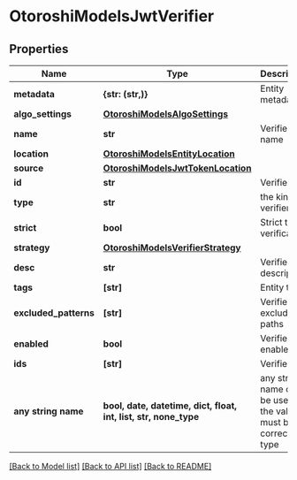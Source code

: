 # OtoroshiModelsJwtVerifier


## Properties
Name | Type | Description | Notes
------------ | ------------- | ------------- | -------------
**metadata** | **{str: (str,)}** | Entity metadata | [optional] 
**algo_settings** | [**OtoroshiModelsAlgoSettings**](OtoroshiModelsAlgoSettings.md) |  | [optional] 
**name** | **str** | Verifier name | [optional] 
**location** | [**OtoroshiModelsEntityLocation**](OtoroshiModelsEntityLocation.md) |  | [optional] 
**source** | [**OtoroshiModelsJwtTokenLocation**](OtoroshiModelsJwtTokenLocation.md) |  | [optional] 
**id** | **str** | Verifier id | [optional] 
**type** | **str** | the kind of verifier | [optional] 
**strict** | **bool** | Strict token verification | [optional] 
**strategy** | [**OtoroshiModelsVerifierStrategy**](OtoroshiModelsVerifierStrategy.md) |  | [optional] 
**desc** | **str** | Verifier description | [optional] 
**tags** | **[str]** | Entity tags | [optional] 
**excluded_patterns** | **[str]** | Verifier excluded paths | [optional] 
**enabled** | **bool** | Verifier enabled | [optional] 
**ids** | **[str]** | Verifiers ids | [optional] 
**any string name** | **bool, date, datetime, dict, float, int, list, str, none_type** | any string name can be used but the value must be the correct type | [optional]

[[Back to Model list]](../README.md#documentation-for-models) [[Back to API list]](../README.md#documentation-for-api-endpoints) [[Back to README]](../README.md)



